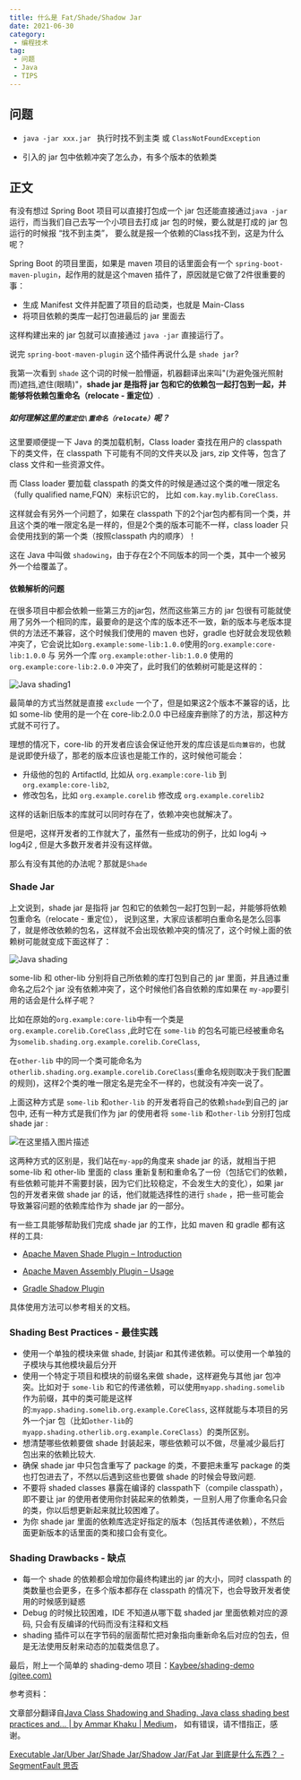 ```yaml
---
title: 什么是 Fat/Shade/Shadow Jar
date: 2021-06-30
category:
 - 编程技术
tag:
 - 问题
 - Java
 - TIPS
---
```




## 问题

- `java -jar xxx.jar ` 执行时找不到主类 或 `ClassNotFoundException`

- 引入的 jar 包中依赖冲突了怎么办，有多个版本的依赖类

## 正文

有没有想过 Spring Boot 项目可以直接打包成一个 jar 包还能直接通过`java -jar`运行，而当我们自己去写一个小项目去打成 jar 包的时候，要么就是打成的 jar 包运行的时候报 “找不到主类”， 要么就是报一个依赖的Class找不到，这是为什么呢？

Spring Boot 的项目里面，如果是 maven 项目的话里面会有一个 `spring-boot-maven-plugin`，起作用的就是这个maven 插件了，原因就是它做了2件很重要的事：

- 生成 Manifest 文件并配置了项目的启动类，也就是 Main-Class
- 将项目依赖的类库一起打包进最后的 jar 里面去

这样构建出来的 jar 包就可以直接通过 `java -jar` 直接运行了。

说完 `spring-boot-maven-plugin` 这个插件再说什么是 `shade jar`?

我第一次看到 `shade` 这个词的时候一脸懵逼，机器翻译出来叫"(为避免强光照射而)遮挡,遮住(眼睛)"，**shade jar 是指将 jar 包和它的依赖包一起打包到一起，并能够将依赖包重命名（relocate - 重定位）**.

##### 如何理解这里的`重定位\重命名（relocate）`呢？

这里要顺便提一下 Java 的类加载机制，Class loader 查找在用户的 classpath 下的类文件，在 classpath 下可能有不同的文件夹以及 jars, zip 文件等，包含了 class 文件和一些资源文件。

而 Class loader 要加载 classpath 的类文件的时候是通过这个类的唯一限定名（fully qualified name,FQN）来标识它的， 比如 `com.kay.mylib.CoreClass`. 

这样就会有另外一个问题了，如果在 classpath 下的2个jar包内都有同一个类，并且这个类的唯一限定名是一样的，但是2个类的版本可能不一样，class loader 只会使用找到的第一个类（按照classpath 内的顺序）！

这在 Java 中叫做 `shadowing`，由于存在2个不同版本的同一个类，其中一个被另外一个给覆盖了。

#### 依赖解析的问题

在很多项目中都会依赖一些第三方的jar包，然而这些第三方的 jar 包很有可能就使用了另外一个相同的库，最要命的是这个库的版本还不一致，新的版本与老版本提供的方法还不兼容，这个时候我们使用的 maven 也好，gradle 也好就会发现依赖冲突了，它会说比如`org.example:some-lib:1.0.0`使用的`org.example:core-lib:1.0.0` 与 另外一个库 `org.example:other-lib:1.0.0` 使用的 `org.example:core-lib:2.0.0` 冲突了，此时我们的依赖树可能是这样的：



![Java shading1](https://img-blog.csdnimg.cn/img_convert/31e47f67540dca84cc76ce65f9b90de2.png)

最简单的方式当然就是直接 `exclude` 一个了，但是如果这2个版本不兼容的话，比如 some-lib 使用的是一个在 core-lib:2.0.0 中已经废弃删除了的方法，那这种方式就不可行了。

理想的情况下，core-lib 的开发者应该会保证他开发的库应该是`后向兼容的`，也就是说即使升级了，那老的版本应该也是能工作的，这时候他可能会：

- 升级他的包的 ArtifactId, 比如从 `org.example:core-lib` 到`org.example:core-lib2`,
- 修改包名，比如 `org.example.corelib` 修改成 `org.example.corelib2`

这样的话新旧版本的库就可以同时存在了，依赖冲突也就解决了。

但是吧，这样开发者的工作就大了，虽然有一些成功的例子，比如 log4j -> log4j2 , 但是大多数开发者并没有这样做。

那么有没有其他的办法呢？那就是`Shade`

### Shade Jar

上文说到，shade jar 是指将 jar 包和它的依赖包一起打包到一起，并能够将依赖包重命名（relocate - 重定位）， 说到这里，大家应该都明白重命名是怎么回事了，就是修改依赖的包名，这样就不会出现依赖冲突的情况了，这个时候上面的依赖树可能就变成下面这样了：

![Java shading](https://img-blog.csdnimg.cn/img_convert/1f02727f93706848e0ef80b9e45431dc.png)

some-lib 和 other-lib 分别将自己所依赖的库打包到自己的 jar 里面，并且通过重命名之后2个 jar 没有依赖冲突了，这个时候他们各自依赖的库如果在 `my-app`要引用的话会是什么样子呢？

比如在原始的`org.example:core-lib`中有一个类是`org.example.corelib.CoreClass` ,此时它在 `some-lib` 的包名可能已经被重命名为`somelib.shading.org.example.corelib.CoreClass`,

在`other-lib` 中的同一个类可能命名为`otherlib.shading.org.example.corelib.CoreClass`(重命名规则取决于我们配置的规则)，这样2个类的唯一限定名是完全不一样的，也就没有冲突一说了。

上面这种方式是 `some-lib` 和`other-lib` 的开发者将自己的依赖`shade`到自己的 jar 包中,  还有一种方式是我们作为 jar 的使用者将 `some-lib` 和`other-lib` 分别打包成 shade jar :

![在这里插入图片描述](https://img-blog.csdnimg.cn/20210630211743647.png?x-oss-process=image/watermark,type_ZmFuZ3poZW5naGVpdGk,shadow_10,text_aHR0cHM6Ly9ibG9nLmNzZG4ubmV0L3NpbmF0XzI1Mjk1NjEx,size_16,color_FFFFFF,t_70#pic_center)


这两种方式的区别是，我们站在`my-app`的角度来 shade jar 的话，就相当于把 some-lib 和 other-lib 里面的 class 重新复制和重命名了一份（包括它们的依赖，有些依赖可能并不需要封装，因为它们比较稳定，不会发生大的变化），如果 jar 包的开发者来做 shade jar 的话，他们就能选择性的进行 `shade` ，把一些可能会导致兼容问题的依赖库给作为 shade jar 的一部分。

有一些工具能够帮助我们完成 shade jar 的工作，比如 maven 和 gradle 都有这样的工具:

- [Apache Maven Shade Plugin – Introduction](https://maven.apache.org/plugins/maven-shade-plugin/)

- [Apache Maven Assembly Plugin – Usage](https://maven.apache.org/plugins/maven-assembly-plugin/usage.html)
- [Gradle Shadow Plugin](https://imperceptiblethoughts.com/shadow/getting-started/)

具体使用方法可以参考相关的文档。

### Shading Best Practices - 最佳实践

- 使用一个单独的模块来做 shade, 封装jar 和其传递依赖。可以使用一个单独的子模块与其他模块最后分开
- 使用一个特定于项目和模块的前缀名来做 shade，这样避免与其他 jar 包冲突。比如对于 `some-lib` 和它的传递依赖，可以使用`myapp.shading.somelib` 作为前缀，其中的类可能是这样的:`myapp.shading.somelib.org.example.CoreClass`, 这样就能与本项目的另外一个jar 包（比如`other-lib`的`myapp.shading.otherlib.org.example.CoreClass`）的类所区别。
- 想清楚哪些依赖要做 shade 封装起来，哪些依赖可以不做，尽量减少最后打包出来的依赖比较大.
- 确保 shade jar 中只包含重写了 package 的类，不要把未重写 package 的类也打包进去了，不然以后遇到这些也要做 shade 的时候会导致问题.
- 不要将 shaded  classes 暴露在编译的 classpath下（compile classpath），即不要让 jar 的使用者使用你封装起来的依赖类，一旦别人用了你重命名只会的类，你以后想更新起来就比较困难了。
- 为你 shade jar 里面的依赖库选定好指定的版本（包括其传递依赖），不然后面更新版本的话里面的类和接口会有变化。

### Shading Drawbacks - 缺点

- 每一个 shade 的依赖都会增加你最终构建出的 jar 的大小，同时 classpath 的类数量也会更多，在多个版本都存在 classpath 的情况下，也会导致开发者使用的时候感到疑惑
- Debug 的时候比较困难，IDE 不知道从哪下载 shaded jar 里面依赖对应的源码, 只会有反编译的代码而没有注释和文档
- shading 插件可以在字节码的层面帮忙把对象指向重新命名后对应的包去，但是无法使用反射来动态的加载类信息了。

最后，附上一个简单的 shading-demo 项目：[Kaybee/shading-demo (gitee.com)](https://gitee.com/kaybee/shading-demo)



参考资料：

文章部分翻译自[Java Class Shadowing and Shading. Java class shading best practices and… | by Ammar Khaku | Medium](https://medium.com/@akhaku/java-class-shadowing-and-shading-9439b0eacb13)， 如有错误，请不惜指正，感谢。

[Executable Jar/Uber Jar/Shade Jar/Shadow Jar/Fat Jar 到底是什么东西？ - SegmentFault 思否](https://segmentfault.com/a/1190000039149043)


